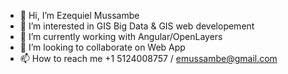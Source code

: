 - 👋 Hi, I’m Ezequiel Mussambe
- 👀 I’m interested in GIS Big Data & GIS web developement 
- 🌱 I’m currently working with Angular/OpenLayers 
- 💞️ I’m looking to collaborate on Web App
- 📫 How to reach me  +1 5124008757 / emussambe@gmail.com

<!---
EzequielMussambe/EzequielMussambe is a ✨ special ✨ repository because its `README.md` (this file) appears on your GitHub profile.
You can click the Preview link to take a look at your changes.
--->
